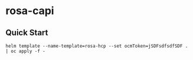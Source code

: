 # rosa-capi 

## Quick Start

```
helm template --name-template=rosa-hcp --set ocmToken=jSDFsdfsdfSDF . | oc apply -f -
```
